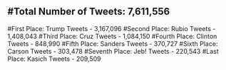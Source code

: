 #Total Number of Tweets: 7,611,556 
---
#First Place: Trump Tweets - 3,167,096
#Second Place: Rubio Tweets - 1,408,043
#Third Place: Cruz Tweets - 1,084,150
#Fourth Place: Clinton Tweets - 848,990
#Fifth Place: Sanders Tweets - 370,727
#Sixth Place: Carson Tweets - 303,478
#Seventh Place: Jeb! Tweets - 220,543
#Last Place: Kasich Tweets - 209,509
